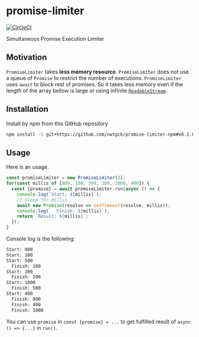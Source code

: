 # promise-limiter
[![CircleCI](https://circleci.com/gh/nwtgck/promise-limiter-npm.svg?style=shield)](https://circleci.com/gh/nwtgck/promise-limiter-npm)

Simultaneous Promise Execution Limiter

## Motivation
`PromiseLimiter` takes **less memory resource**. `PromiseLimiter` does not use a queue of `Promise` to restrict the number of executions.
`PromiseLimiter` uses `await` to block rest of promises. So it takes less memory even if the length of the array bellow is large or using infinite [`ReadableStream`](https://developer.mozilla.org/en-US/docs/Web/API/ReadableStream). 

## Installation

Install by npm from this GitHub repository

```bash
npm install -S git+https://github.com/nwtgck/promise-limiter-npm#v0.1.0
```

## Usage

Here is an usage.

```js
const promiseLimiter = new PromiseLimiter(3);
for(const millis of [800, 100, 500, 200, 1000, 400]) {
  const {promise} = await promiseLimiter.run(async () => {
    console.log(`Start: ${millis}`);
    // Sleep for millis
    await new Promise(resolve => setTimeout(resolve, millis));
    console.log(`  Finish: ${millis}`);
    return `Result: ${millis}`;
  });
}
```

Console log is the following.

```txt
Start: 800
Start: 100
Start: 500
  Finish: 100
Start: 200
  Finish: 200
Start: 1000
  Finish: 500
Start: 400
  Finish: 800
  Finish: 400
  Finish: 1000
```

You can use `promise` in `const {promise} = ...` to get fulfilled result of `async () => {...}` in `run()`.

